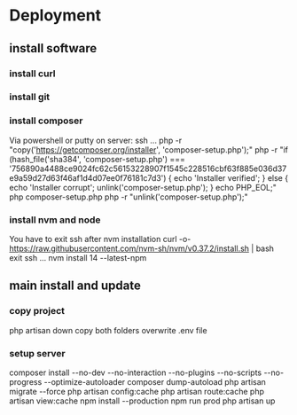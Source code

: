 # Deployment
## install software

### install curl

### install git

### install composer
Via powershell or putty on server:
ssh ...
php -r "copy('https://getcomposer.org/installer', 'composer-setup.php');"
php -r "if (hash_file('sha384', 'composer-setup.php') === '756890a4488ce9024fc62c56153228907f1545c228516cbf63f885e036d37e9a59d27d63f46af1d4d07ee0f76181c7d3') { echo 'Installer verified'; } else { echo 'Installer corrupt'; unlink('composer-setup.php'); } echo PHP_EOL;"
php composer-setup.php
php -r "unlink('composer-setup.php');"

### install nvm and node
You have to exit ssh after nvm installation
curl -o- https://raw.githubusercontent.com/nvm-sh/nvm/v0.37.2/install.sh | bash
exit
ssh ...
nvm install 14 --latest-npm

## main install and update
### copy project
php artisan down
copy both folders
overwrite .env file

### setup server
composer install --no-dev --no-interaction --no-plugins --no-scripts --no-progress --optimize-autoloader
composer dump-autoload
php artisan migrate --force
php artisan config:cache
php artisan route:cache
php artisan view:cache
npm install --production
npm run prod
php artisan up
